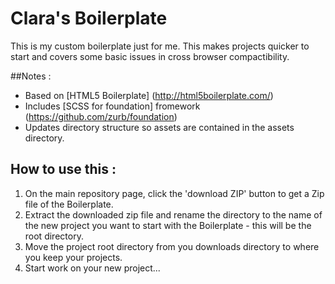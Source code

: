 # Clara's Boilerplate

This is my custom boilerplate just for me. This makes projects quicker to start and covers some basic issues in cross browser compactibility. 

##Notes : 
- Based on [HTML5 Boilerplate] (http://html5boilerplate.com/)
- Includes [SCSS for foundation] fromework (https://github.com/zurb/foundation)
- Updates directory structure so assets are contained in the assets directory. 


## How to use this : 
1. On the main repository page, click the 'download ZIP' button to get a Zip file of the Boilerplate.
2. Extract the downloaded zip file and rename the directory to the name of the new project you want to start with the Boilerplate - this will be the root directory. 
3. Move the project root directory from you downloads directory to where you keep your projects.
4. Start work on your new project... 
